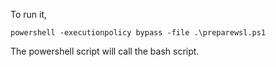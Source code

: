 

To run it, 

```
powershell -executionpolicy bypass -file .\preparewsl.ps1
```

The powershell script will call the bash script. 

